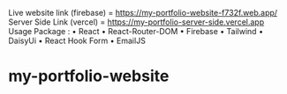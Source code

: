 Live website link (firebase) = https://my-portfolio-website-f732f.web.app/
Server Side Link (vercel) =  https://my-portfolio-server-side.vercel.app
Usage Package : 
• React 
• React-Router-DOM
• Firebase
• Tailwind
• DaisyUi
• React Hook Form
• EmailJS
# my-portfolio-website
